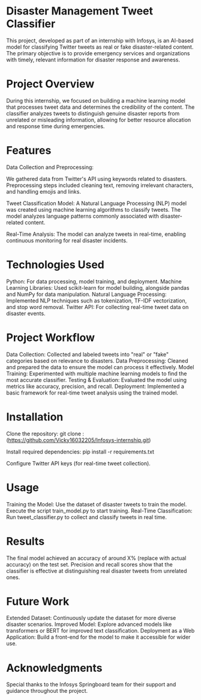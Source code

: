 # Disaster Management Tweet Classifier


This project, developed as part of an internship with Infosys, is an AI-based model for classifying Twitter tweets as real or fake disaster-related content. The primary objective is to provide emergency services and organizations with timely, relevant information for disaster response and awareness.

# Project Overview
During this internship, we focused on building a machine learning model that processes tweet data and determines the credibility of the content. The classifier analyzes tweets to distinguish genuine disaster reports from unrelated or misleading information, allowing for better resource allocation and response time during emergencies.

# Features
Data Collection and Preprocessing:

We gathered data from Twitter's API using keywords related to disasters.
Preprocessing steps included cleaning text, removing irrelevant characters, and handling emojis and links.

Tweet Classification Model:
A Natural Language Processing (NLP) model was created using machine learning algorithms to classify tweets.
The model analyzes language patterns commonly associated with disaster-related content.

Real-Time Analysis:
The model can analyze tweets in real-time, enabling continuous monitoring for real disaster incidents.

# Technologies Used
Python: For data processing, model training, and deployment.
Machine Learning Libraries: Used scikit-learn for model building, alongside pandas and NumPy for data manipulation.
Natural Language Processing: Implemented NLP techniques such as tokenization, TF-IDF vectorization, and stop word removal.
Twitter API: For collecting real-time tweet data on disaster events.


# Project Workflow
Data Collection: Collected and labeled tweets into "real" or "fake" categories based on relevance to disasters.
Data Preprocessing: Cleaned and prepared the data to ensure the model can process it effectively.
Model Training: Experimented with multiple machine learning models to find the most accurate classifier.
Testing & Evaluation: Evaluated the model using metrics like accuracy, precision, and recall.
Deployment: Implemented a basic framework for real-time tweet analysis using the trained model.


# Installation
Clone the repository:
    git clone :  (https://github.com/Vicky16032205/Infosys-internship.git)
    
Install required dependencies:
    pip install -r requirements.txt
    
Configure Twitter API keys (for real-time tweet collection).

# Usage

Training the Model:
Use the dataset of disaster tweets to train the model.
Execute the script train_model.py to start training.
Real-Time Classification:
Run tweet_classifier.py to collect and classify tweets in real time.


# Results
The final model achieved an accuracy of around X% (replace with actual accuracy) on the test set.
Precision and recall scores show that the classifier is effective at distinguishing real disaster tweets from unrelated ones.


# Future Work
Extended Dataset: Continuously update the dataset for more diverse disaster scenarios.
Improved Model: Explore advanced models like transformers or BERT for improved text classification.
Deployment as a Web Application: Build a front-end for the model to make it accessible for wider use.


# Acknowledgments
Special thanks to the Infosys Springboard team for their support and guidance throughout the project.
